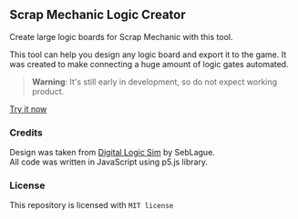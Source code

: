 ## Scrap Mechanic Logic Creator
Create large logic boards for Scrap Mechanic with this tool.

This tool can help you design any logic board and export it to the game. It was created to make connecting a huge amount of logic gates automated.

> **Warning**: It's still early in development, so do not expect working product.

[Try it now](https://prevter.github.io/LogicSimulator)

### Credits
Design was taken from [Digital Logic Sim](https://github.com/SebLague/Digital-Logic-Sim) by SebLague.  
All code was written in JavaScript using p5.js library.

### License
This repository is licensed with `MIT license`